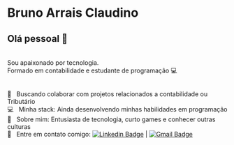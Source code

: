 # Bruno Arrais Claudino

## Olá pessoal 👋
<br/>Sou apaixonado por tecnologia.
<br/>Formado em contabilidade e estudante de programação 💻

 <br/> :purple_heart: &nbsp; Buscando colaborar com projetos relacionados a contabilidade ou Tributário
 <br/> :computer: &nbsp; Minha stack: Ainda desenvolvendo minhas habilidades em programação
 <br/> 💬  &nbsp; Sobre mim: Entusiasta de tecnologia, curto games e conhecer outras culturas
 <br/> :email: &nbsp; Entre em contato comigo: [![Linkedin Badge](https://img.shields.io/badge/-BrunoClaudino-blue?style=flat-square&logo=Linkedin&logoColor=white&link=https://www.linkedin.com/in/bruno-arrais-claudino-51061816a/)](https://www.linkedin.com/in/bruno-arrais-claudino-51061816a/) 
| 
[![Gmail Badge](https://img.shields.io/badge/Gmail-bruarrais%40gmail.com-c14438?style=flat-square&logo=Gmail&logoColor=white&link=mailto:bruarrais@gmail.com)](mailto:bruarrais@gmail.com)

